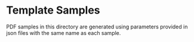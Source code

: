 # Template Samples

PDF samples in this directory are generated using parameters provided in json files with the same name as each sample.
